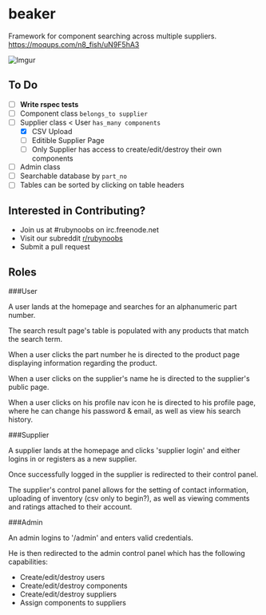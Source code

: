 beaker
======

Framework for component searching across multiple suppliers. https://moqups.com/n8_fish/uN9F5hA3

![Imgur](http://i.imgur.com/TWgMxaX.png)


To Do
-----

- [ ] __Write rspec tests__
- [ ] Component class ```belongs_to supplier```
- [ ] Supplier class < User ```has_many components```
    - [x] CSV Upload
    - [ ] Editible Supplier Page
    - [ ] Only Supplier has access to create/edit/destroy their own components
- [ ] Admin class
- [ ] Searchable database by ```part_no```
- [ ] Tables can be sorted by clicking on table headers

Interested in Contributing?
---------------------------

- Join us at #rubynoobs on irc.freenode.net
- Visit our subreddit [r/rubynoobs](http://reddit.com/r/rubynoobs)
- Submit a pull request

Roles
-----

###User

A user lands at the homepage and searches for an alphanumeric part number.

The search result page's table is populated with any products that match the search term.

When a user clicks the part number he is directed to the product page displaying information regarding the product.

When a user clicks on the supplier's name he is directed to the supplier's public page.

When a user clicks on his profile nav icon he is directed to his profile page, where he can change his password & email, as well as view his search history.

###Supplier 

A supplier lands at the homepage and clicks 'supplier login' and either logins in or registers as a new supplier.

Once successfully logged in the supplier is redirected to their control panel. 

The supplier's control panel allows for the setting of contact information, uploading of inventory (csv only to begin?), as well as viewing comments and ratings attached to their account.

###Admin 

An admin logins to '/admin' and enters valid credentials.

He is then redirected to the admin control panel which has the following capabilities: 

 - Create/edit/destroy users
 - Create/edit/destroy components
 - Create/edit/destroy suppliers
 - Assign components to suppliers
